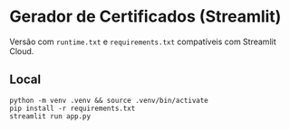 
# Gerador de Certificados (Streamlit)

Versão com `runtime.txt` e `requirements.txt` compatíveis com Streamlit Cloud.

## Local
```
python -m venv .venv && source .venv/bin/activate
pip install -r requirements.txt
streamlit run app.py
```
